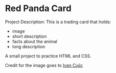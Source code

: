 # Red Panda Card
Project Description:
  This is a trading card that holds:
  - image
  - short description
  - facts about the animal
  - long description
 
 A small project to practice HTML and CSS.
 
 Credit for the image goes to [Ivan Cujic](https://www.pexels.com/photo/photo-of-red-panda-sleeping-on-tree-branch-2265247/)
